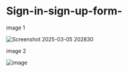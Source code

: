# Sign-in-sign-up-form-

image 1 

![Screenshot 2025-03-05 202830](https://github.com/user-attachments/assets/0ab3ee28-332d-40ea-9b48-a297ed059298)


image 2 

![image](https://github.com/user-attachments/assets/64ab70ff-a7ad-4c49-aeff-a1ad3d23ecff)
